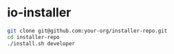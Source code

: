 # io-installer

```bash
git clone git@github.com:your-org/installer-repo.git
cd installer-repo
./install.sh developer
